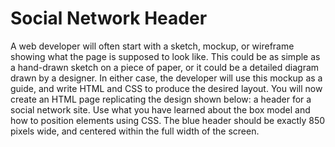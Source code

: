 # Social Network Header

A web developer will often start with a sketch, mockup, or wireframe showing what the page is supposed to look like. This could be as simple as a hand-drawn sketch on a piece of paper, or it could be a detailed diagram drawn by a designer. In either case, the developer will use this mockup as a guide, and write HTML and CSS to produce the desired layout.
You will now create an HTML page replicating the design shown below: a header for a social network site. Use what you have learned about the box model and how to position elements using CSS. The blue header should be exactly 850 pixels wide, and centered within the full width of the screen.